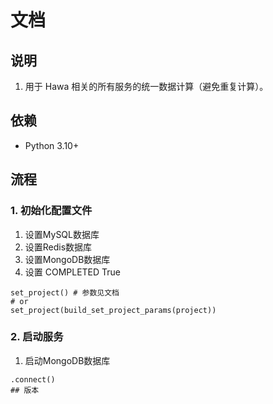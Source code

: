 # 文档

## 说明

1. 用于 Hawa 相关的所有服务的统一数据计算（避免重复计算）。

## 依赖

- Python 3.10+

## 流程
### 1. 初始化配置文件
1. 设置MySQL数据库
2. 设置Redis数据库
3. 设置MongoDB数据库
4. 设置 COMPLETED True
````
set_project() # 参数见文档
# or
set_project(build_set_project_params(project))

````
### 2. 启动服务
1. 启动MongoDB数据库
```` 
.connect()
## 版本